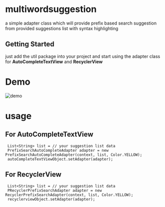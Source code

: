 # multiwordsuggestion
 a simple adapter class which will provide prefix based search suggestion from provided suggestions list with syntax highlighting
 
## Getting Started
 just add the util package into your project and start using the adapter class for **AutoCompleteTextView** and **RecyclerView**

# Demo
![demo](https://raw.githubusercontent.com/csguys/prefixSearch/dev/ezgif.com-video-to-gif.gif)
 # usage
 ## For AutoCompleteTextView
 ```
  List<String> list = // your suggestion list data
  PrefixSearchAutoCompleteAdapter adapter = new PrefixSearchAutoCompleteAdapter(context, list, Color.YELLOW);
  autoCompleteTextViewObject.setAdapter(adapter);
 ```
 ## For RecyclerView
 ```
  List<String> list = // your suggestion list data
  PRecyclerPrefixSearchAdapter adapter = new RecyclerPrefixSearchAdapter(context, list, Color.YELLOW);
  recyclerviewObject.setAdapter(adapter);
 ```
